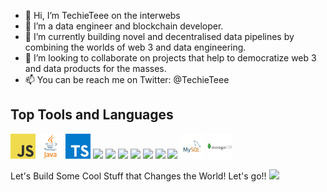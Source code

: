 - 👋 Hi, I’m TechieTeee on the interwebs
- 👀 I’m a data engineer and blockchain developer.
- 🌱 I’m currently building novel and decentralised data pipelines by combining the worlds of web 3 and data engineering.
- 💞️ I’m looking to collaborate on projects that help to democratize web 3 and data products for the masses.
- 📫 You can be reach me on Twitter: @TechieTeee

<!---
TechieTeee/TechieTeee is a ✨ special ✨ repository because its `README.md` (this file) appears on your GitHub profile.
You can click the Preview link to take a look at your changes.
--->

## Top Tools and Languages
<code><img height="40" src="https://raw.githubusercontent.com/github/explore/80688e429a7d4ef2fca1e82350fe8e3517d3494d/topics/javascript/javascript.png"></code>
<code><img height="40" src="https://raw.githubusercontent.com/github/explore/80688e429a7d4ef2fca1e82350fe8e3517d3494d/topics/java/java.png"></code>
<code><img height="40" src="https://raw.githubusercontent.com/github/explore/80688e429a7d4ef2fca1e82350fe8e3517d3494d/topics/typescript/typescript.png"></code>
<code><img height="40" src="https://vectorified.com/images/sql-icon-23.png"></code>
<code><img height="40" src="https://logos-download.com/wp-content/uploads/2016/10/Python_logo_icon.png"></code>
<code><img height="40" src="https://www.pnglib.com/wp-content/uploads/2020/08/ethereum-purple-blue-icon_5f457c867236d-680x680.png"></code>
<code><img height="40" src="https://www.pngall.com/wp-content/uploads/2017/05/Copyright-Symbol-R-Free-Download-PNG.png"></code>
<code><img height="40" src="https://cryptologos.cc/logos/solana-sol-logo.png"></code>
<code><img height="40" src="https://66m4i2zg7xf1y14ot28gqej8-wpengine.netdna-ssl.com/wp-content/uploads/2020/05/azure-icon-e1589995182217.png"></code>
<code><img height="40" src="https://www.gend.co/hs-fs/hubfs/gcp-logo-cloud.png?width=730&name=gcp-logo-cloud.png"></code>
<code><img height="40" src="https://raw.githubusercontent.com/github/explore/80688e429a7d4ef2fca1e82350fe8e3517d3494d/topics/mysql/mysql.png"></code>
<code><img height="40" src="https://raw.githubusercontent.com/github/explore/80688e429a7d4ef2fca1e82350fe8e3517d3494d/topics/mongodb/mongodb.png"></code>
<div align="center">

</div>

Let's Build Some Cool Stuff that Changes the World! Let's go!!
<img src="https://media.giphy.com/media/3o7WIJRve6rqNQM7hC/giphy.gif" width="300">
